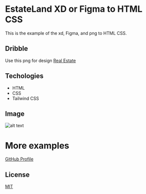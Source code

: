 # EstateLand XD or Figma to HTML CSS

This is the example of the xd, Figma, and png to HTML CSS.

## Dribble

Use this png for design [Real Estate](https://dribbble.com/shots/16922863-Real-Estate-Website) 

## Techologies
- HTML
- CSS
 - Tailwind CSS

## Image
![alt text](https://github.com/BhavikTrambadiya/Brisa-XD-or-Figma-to-HTML-CSS/blob/master/image.png?raw=true)

# More examples 
[GitHub Profile](https://github.com/BhavikTrambadiya)

## License
[MIT](https://choosealicense.com/licenses/mit/)
